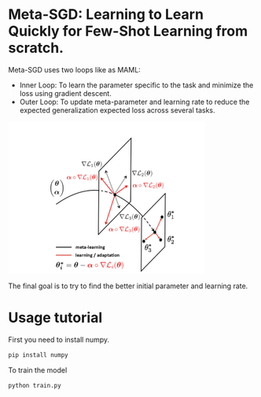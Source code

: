 # Meta-SGD: Learning to Learn Quickly for Few-Shot Learning from scratch.

Meta-SGD uses two loops like as MAML:

- Inner Loop: To learn the parameter specific to the task and minimize the loss using gradient descent.
- Outer Loop: To update meta-parameter and learning rate to reduce the expected generalization expected loss across several tasks.

<img src="https://github.com/chiennv2000/Meta-Learning/blob/master/optimization-based/images/meta-sgs.PNG" alt="nn" style="width: 400px;"/>

The final goal is to try to find the better initial parameter and learning rate.

# Usage tutorial
First you need to install numpy.

```bash
pip install numpy
```

To train the model
```bash
python train.py
```